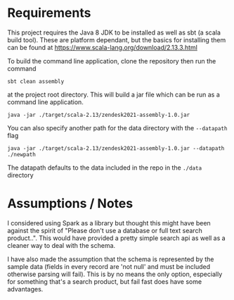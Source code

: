 # Requirements

This project requires the Java 8 JDK to be installed as well as sbt (a scala build tool). These are platform dependant, but the basics for installing them can be found at https://www.scala-lang.org/download/2.13.3.html 

To build the command line application, clone the repository then run the command

`sbt clean assembly`

at the project root directory. This will build a jar file which can be run as a command line application.

`java -jar ./target/scala-2.13/zendesk2021-assembly-1.0.jar`

You can also specify another path for the data directory with the `--datapath` flag

`java -jar ./target/scala-2.13/zendesk2021-assembly-1.0.jar --datapath ./newpath`

The datapath defaults to the data included in the repo in the `./data` directory

# Assumptions / Notes

I considered using Spark as a library but thought this might have been against the spirit of "Please don't use a database or full text search product..".
This would have provided a pretty simple search api as well as a cleaner way to deal with the schema.

I have also made the assumption that the schema is represented by the sample data (fields in every record are 'not null'
and must be included otherwise parsing will fail). This is by no means the only option, especially for something that's a
search product, but fail fast does have some advantages.

